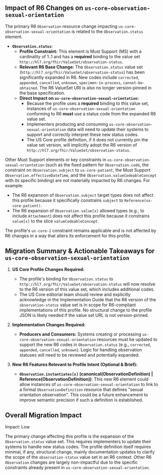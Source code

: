 ## Impact of R6 Changes on `us-core-observation-sexual-orientation`

The primary R6 `Observation` resource change impacting `us-core-observation-sexual-orientation` is related to the `Observation.status` element.

*   **`Observation.status`**:
    *   **Profile Constraint:** This element is Must Support (MS) with a cardinality of 1..1 and has a **required** binding to the value set `http://hl7.org/fhir/ValueSet/observation-status`.
    *   **Relevant R6 Base Change:** The `Observation.status` value set (`http://hl7.org/fhir/ValueSet/observation-status`) has been significantly expanded in R6. New codes include `corrected`, `appended`, `cancelled`, `unknown`, `specimen-in-process`, `cannot-be-obtained`. The R6 ValueSet URI is also no longer version-pinned in the base specification.
    *   **Direct Impact on `us-core-observation-sexual-orientation`:**
        *   Because the profile uses a **required** binding to this value set, instances of `us-core-observation-sexual-orientation` conforming to R6 **must** use a status code from the expanded R6 value set.
        *   Implementers producing and consuming `us-core-observation-sexual-orientation` data will need to update their systems to support and correctly interpret these new status codes.
        *   The US Core profile definition, if it does not currently pin the value set version, will implicitly adopt the R6 version of `http://hl7.org/fhir/ValueSet/observation-status`.

Other Must Support elements or key constraints in `us-core-observation-sexual-orientation` (such as the fixed pattern for `Observation.code`, the constraint on `Observation.subject` to `us-core-patient`, the Must Support `Observation.effectiveDateTime`, and the `Observation.valueCodeableConcept` with its specific binding) are not materially impacted by R6 changes. For example:
*   The R6 expansion of `Observation.subject` target types does not affect this profile because it specifically constrains `subject` to `Reference(us-core-patient)`.
*   The R6 expansion of `Observation.value[x]` allowed types (e.g., to include `Attachment`) does not affect this profile because it constrains `value[x]` to the slice `valueCodeableConcept`.

The profile's `us-core-2` constraint remains applicable and is not affected by R6 changes in a way that alters its enforcement for this profile.

## Migration Summary & Actionable Takeaways for `us-core-observation-sexual-orientation`

1.  **US Core Profile Changes Required:**
    *   The profile's binding for `Observation.status` to `http://hl7.org/fhir/ValueSet/observation-status` will now resolve to the R6 version of this value set, which includes additional codes.
    *   The US Core editorial team should review and explicitly acknowledge in the Implementation Guide that the R6 version of the `observation-status` value set is in scope for R6-compliant implementations of this profile. No structural change to the profile JSON is likely needed if the value set URL is not version-pinned.

2.  **Implementation Changes Required:**
    *   **Producers and Consumers:** Systems creating or processing `us-core-observation-sexual-orientation` resources must be updated to support the new R6 codes in `Observation.status` (e.g., `corrected`, `appended`, `cancelled`, `unknown`). Logic for handling observation statuses will need to be reviewed and potentially expanded.

3.  **New R6 Features Relevant to Profile Intent (Optional & Brief):**
    *   **`Observation.instantiates[x]` (canonical(ObservationDefinition) | Reference(ObservationDefinition))**: This new R6 element could allow instances of `us-core-observation-sexual-orientation` to link to a formal `ObservationDefinition` resource that defines "sexual orientation observation". This could be a future enhancement to improve semantic precision if such a definition is established.

## Overall Migration Impact

Impact: Low

The primary change affecting this profile is the expansion of the `Observation.status` value set. This requires implementers to update their systems to handle new status codes. The profile definition itself requires minimal, if any, structural change, mainly documentation updates to clarify the scope of the `observation-status` value set in an R6 context. Other R6 `Observation` changes are largely non-impactful due to the specific constraints already present in `us-core-observation-sexual-orientation`.